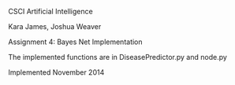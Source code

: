 CSCI Artificial Intelligence

Kara James, Joshua Weaver

Assignment 4: Bayes Net Implementation

The implemented functions are in DiseasePredictor.py and node.py

Implemented November 2014

